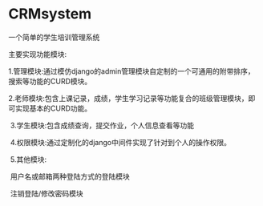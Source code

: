 # CRMsystem
一个简单的学生培训管理系统

主要实现功能模块:

​		  1.管理模块:通过模仿django的admin管理模块自定制的一个可通用的附带排序，搜索等功能的CURD模块。

​		  2.老师模块:包含上课记录，成绩，学生学习记录等功能复合的班级管理模块，即可实现基本的CURD功能。

​		  3.学生模块:包含成绩查询，提交作业，个人信息查看等功能

​		  4.权限模块:通过定制化的django中间件实现了针对到个人的操作权限。

​		 5.其他模块:

​			   用户名或邮箱两种登陆方式的登陆模块

​			   注销登陆/修改密码模块



